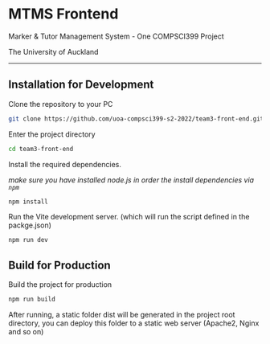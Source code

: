 # MTMS Frontend
Marker & Tutor Management System - One COMPSCI399 Project

The University of Auckland

---

## Installation for Development
Clone the repository to your PC

```bash
git clone https://github.com/uoa-compsci399-s2-2022/team3-front-end.git
```

Enter the project directory

```bash
cd team3-front-end
```

Install the required dependencies.

*make sure you have installed node.js in order the install dependencies via `npm`*

```bash
npm install
```

Run the Vite development server. (which will run the script defined in the packge.json)

```bash
npm run dev
```

## Build for Production
Build the project for production
```bash
npm run build
```
After running, a static folder dist will be generated in the project root directory, you can deploy this folder to a static web server (Apache2, Nginx and so on)

